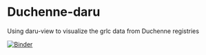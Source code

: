 # Duchenne-daru
Using daru-view to visualize the grlc data from Duchenne registries


[![Binder](https://mybinder.org/badge_logo.svg)](https://mybinder.org/v2/gh/markwilkinson/Duchenne-daru/master?labpath=CountsTutorial.ipynb)
